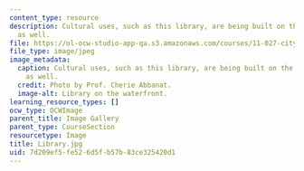 ```yaml
---
content_type: resource
description: Cultural uses, such as this library, are being built on the waterfront
  as well.
file: https://ol-ocw-studio-app-qa.s3.amazonaws.com/courses/11-027-city-to-city-comparing-researching-and-writing-about-cities-spring-2006/7d209ef5fe526d5fb57b83ce325420d1_Library.jpg
file_type: image/jpeg
image_metadata:
  caption: Cultural uses, such as this library, are being built on the waterfront
    as well.
  credit: Photo by Prof. Cherie Abbanat.
  image-alt: Library on the waterfront.
learning_resource_types: []
ocw_type: OCWImage
parent_title: Image Gallery
parent_type: CourseSection
resourcetype: Image
title: Library.jpg
uid: 7d209ef5-fe52-6d5f-b57b-83ce325420d1
---
```

